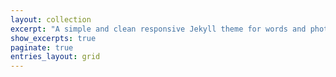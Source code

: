 ```yaml
---
layout: collection
excerpt: "A simple and clean responsive Jekyll theme for words and photos."
show_excerpts: true
paginate: true
entries_layout: grid
---
```


